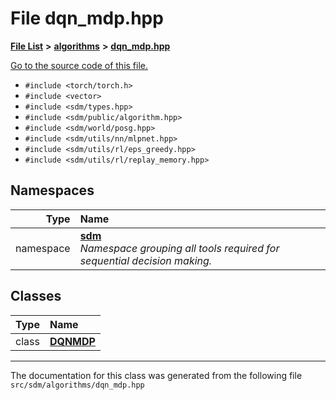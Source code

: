 
<NavBar active_item_id="2"/>

# File dqn\_mdp.hpp


[**File List**](files.md) **>** [**algorithms**](dir_baab9deb2ceef290d17fdadea9d6b69b.md) **>** [**dqn\_mdp.hpp**](dqn__mdp_8hpp.md)

[Go to the source code of this file.](dqn__mdp_8hpp_source.md)



* `#include <torch/torch.h>`
* `#include <vector>`
* `#include <sdm/types.hpp>`
* `#include <sdm/public/algorithm.hpp>`
* `#include <sdm/world/posg.hpp>`
* `#include <sdm/utils/nn/mlpnet.hpp>`
* `#include <sdm/utils/rl/eps_greedy.hpp>`
* `#include <sdm/utils/rl/replay_memory.hpp>`









## Namespaces

| Type | Name |
| ---: | :--- |
| namespace | [**sdm**](namespacesdm.md) <br>_Namespace grouping all tools required for sequential decision making._  |

## Classes

| Type | Name |
| ---: | :--- |
| class | [**DQNMDP**](classsdm_1_1DQNMDP.md) <br> |














------------------------------
The documentation for this class was generated from the following file `src/sdm/algorithms/dqn_mdp.hpp`